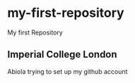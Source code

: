 # my-first-repository
My first Repository

## Imperial College London

Abiola trying to set up my github account